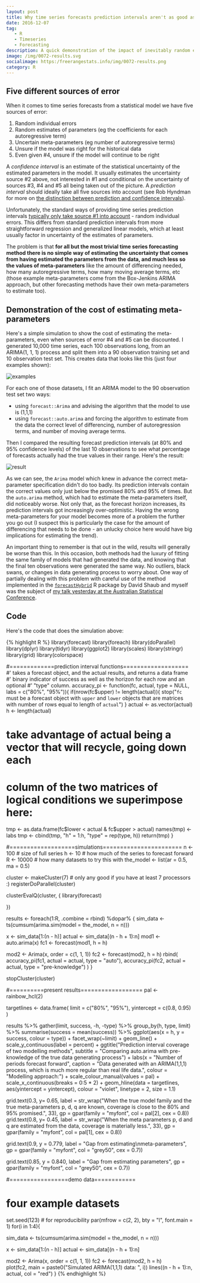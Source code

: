 ```yaml
---
layout: post
title: Why time series forecasts prediction intervals aren't as good as we'd hope
date: 2016-12-07
tag: 
   - R
   - Timeseries
   - Forecasting
description: A quick demonstration of the impact of inevitably random estimates of the parameters and meta-parameters in ARIMA time series modelling
image: /img/0072-results.svg
socialimage: https:/freerangestats.info/img/0072-results.png
category: R
---
```


## Five different sources of error

When it comes to time series forecasts from a statistical model we have five sources of error:

1. Random individual errors
2. Random estimates of parameters (eg the coefficients for each autoregressive term)
3. Uncertain meta-parameters (eg number of autoregressive terms)
4. Unsure if the model was right for the historical data
5. Even given #4, unsure if the model will continue to be right

A *confidence interval* is an estimate of the statistical uncertainty of the estimated parameters in the model.  It usually estimates the uncertainty source #2 above, not interested in #1 and conditional on the uncertainty of sources #3, #4 and #5 all being taken out of the picture.  A *prediction interval* should ideally take all five sources into account (see Rob Hyndman for more on [the distinction between prediction and confidence intervals](http://robjhyndman.com/hyndsight/intervals/)).

Unfortunately, the standard ways of providing time series prediction intervals [typically only take  source #1 into account](http://robjhyndman.com/hyndsight/narrow-pi/) - random individual errors.  This differs from standard prediction intervals from more straightforward regression and generalized linear models, which at least usually factor in uncertainty of the estimates of parameters.  

The problem is that **for all but the most trivial time series forecasting method there is no simple way of estimating the uncertainty that comes from having estimated the parameters from the data, and much less so the values of meta-parameters** like the amount of differencing needed, how many autoregressive terms, how many moving average terms, etc (those example meta-parameters come from the Box-Jenkins ARIMA approach, but other forecasting methods have their own meta-parameters to estimate too).

## Demonstration of the cost of estimating meta-parameters

Here's a simple simulation to show the cost of estimating the meta-parameters, even when sources of error #4 and #5 can be discounted.  I generated 10,000 time series, each 100 observations long, from an ARIMA(1, 1, 1) process and split them into a 90 observation training set and 10 observation test set.  This creates data that looks like this (just four examples shown):

![examples](/img/0072-examples.svg)

For each one of those datasets, I fit an ARIMA model to the 90 observation test set two ways:

- using `forecast::Arima` and advising the algorithm that the model to use is (1,1,1)
- using `forecast::auto.arima` and forcing the algorithm to estimate from the data the correct level of differencing, number of autoregression terms, and number of moving average terms.

Then I compared the resulting forecast prediction intervals (at 80% and 95% confidence levels) of the last 10 observations to see what percentage of forecasts actually had the true values in their range.  Here's the result:

![result](/img/0072-results.svg)

As we can see, the `Arima` model which knew in advance the correct meta-parameter specification didn't do too badly.  Its prediction intervals contain the correct values only just below the promised 80% and 95% of times.  But the `auto.arima` method, which had to estimate the meta-parameters itself, did noticeably worse.  Not only that, as the forecast horizon increases, its prediction intervals got increasingly over-optimistic.  Having the wrong meta-parameters for your model becomes more of a problem the further you go out (I suspect this is particularly the case for the amount of differencing that needs to be done - an unlucky choice here would have big implications for estimating the trend).

An important thing to remember is that out in the wild, results will generally be worse than this.  In this occasion, both methods had the luxury of fitting the same family of models that had generated the data, and knowing that the final ten observations were generated the same way.  No outliers, black swans, or changes in data generating process to worry about.  One way of partially dealing with this problem with careful use of the method implemented in the [`forecastHybrid`](https://cran.r-project.org/package=forecastHybrid) R package by David Shaub and myself was the subject of [my talk yesterday at the Australian Statistical Conference](/presentations/ellis-prediction-intervals-for-ensemble-forecasts.pptx).  

## Code
Here's the code that does the simulation above:

{% highlight R %}
library(forecast)
library(foreach)
library(doParallel)
library(dplyr)
library(tidyr)
library(ggplot2)
library(scales)
library(stringr)
library(grid)
library(colorspace)


#=============prediction interval functions===================
#' takes a forecast object, and the actual results, and returns a data frame
#' binary indicator of success as well as the horizon for each row and an optional
#' "type" column.
accuracy_pi <- function(fc, actual, type = NULL, labs = c("80%", "95%")){
   if(nrow(fc$upper) != length(actual)){
      stop("`fc` must be a forecast object with `upper` and `lower` objects that are matrices with number of rows equal to length of `actual`")
   }
   actual <- as.vector(actual)
   h <- length(actual)
   # take advantage of actual being a vector that will recycle, going down each
   # column of the two matrices of logical conditions we superimpose here:
   tmp <- as.data.frame(fc$lower < actual & fc$upper > actual)
   names(tmp) <- labs
   tmp <- cbind(tmp, 
                "h" = 1:h,
                "type" = rep(type, h))
   return(tmp)
}

#===================simulations=======================
n <- 100 # size of full series
h <- 10  # how much of the series to forecast forward
R <- 10000 # how many datasets to try this with
the_model <- list(ar = 0.5, ma = 0.5)

cluster <- makeCluster(7) # only any good if you have at least 7 processors :)
registerDoParallel(cluster)

clusterEvalQ(cluster, {
   library(forecast)
   
})

results <- foreach(1:R, .combine = rbind) %dopar% {
   sim_data <- ts(cumsum(arima.sim(model = the_model, n = n)))
   
   x <- sim_data[1:(n - h)]
   actual <- sim_data[(n - h + 1):n]
   mod1 <- auto.arima(x)
   fc1 <- forecast(mod1, h = h)
   
   mod2 <- Arima(x, order = c(1, 1, 1))
   fc2 <- forecast(mod2, h = h)
   rbind(
      accuracy_pi(fc1, actual = actual, type = "auto"),
      accuracy_pi(fc2, actual = actual, type = "pre-knowledge")
   )
}


stopCluster(cluster)

#==========present results==================
pal <- rainbow_hcl(2)

targetlines <- data.frame(
   limit = c("80%", "95%"),
   yintercept = c(0.8, 0.95)
)

results %>%
   gather(limit, success, -h, -type) %>%
   group_by(h, type, limit) %>%
   summarise(success = mean(success)) %>%
   ggplot(aes(x = h, y = success, colour = type)) +
   facet_wrap(~limit) +
   geom_line() +
   scale_y_continuous(label = percent) +
   ggtitle("Prediction interval coverage of two modelling methods",
           subtitle = "Comparing auto.arima with pre-knowledge of the true data generating process") +
   labs(x = "Number of periods forecast forward",
        caption = "Data generated with an ARIMA(1,1,1) process, which is much more regular than real life data.",
        colour = "Modelling approach:") +
   scale_colour_manual(values = pal) +
   scale_x_continuous(breaks = 0:5 * 2) +
   geom_hline(data = targetlines, aes(yintercept = yintercept), colour = "violet", linetype = 2, size = 1.1)

grid.text(0.3, y= 0.65,
          label = str_wrap("When the true model family and the true meta-parameters p, d, q are known, coverage is close to the 80% and 95% promised.", 33),
          gp = gpar(family = "myfont", col = pal[2], cex = 0.8))
grid.text(0.8, y= 0.45,
          label = str_wrap("When the meta parameters p, d and q are estimated from the data, coverage is materially less.", 33),
          gp = gpar(family = "myfont", col = pal[1], cex = 0.8))

grid.text(0.9, y = 0.779, label = "Gap from estimating\nmeta-parameters",
          gp = gpar(family = "myfont", col = "grey50", cex = 0.7))

grid.text(0.85, y = 0.840, label = "Gap from estimating parameters",
          gp = gpar(family = "myfont", col = "grey50", cex = 0.7))
 
#=================demo data============
# four example datasets
set.seed(123) # for reproducibility
par(mfrow = c(2, 2), bty = "l", font.main = 1)
for(i in 1:4){
   
   sim_data <- ts(cumsum(arima.sim(model = the_model, n = n)))
   
   x <- sim_data[1:(n - h)]
   actual <- sim_data[(n - h + 1):n]
   
   mod2 <- Arima(x, order = c(1, 1, 1))
   fc2 <- forecast(mod2, h = h)   
   plot(fc2, main = paste0("Simulated ARIMA(1,1,1) data: ", i))
   lines((n - h + 1):n, actual, col = "red")
}
{% endhighlight %}
